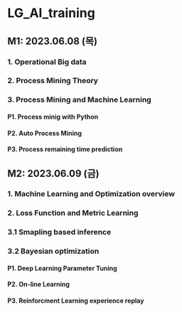 # LG_AI_training

## M1: 2023.06.08 (목)

### 1. Operational Big data
### 2. Process Mining Theory
### 3. Process Mining and Machine Learning

#### P1. Process minig with Python
#### P2. Auto Process Mining
#### P3. Process remaining time prediction

## M2: 2023.06.09 (금)
### 1. Machine Learning and Optimization overview
### 2. Loss Function and Metric Learning
### 3.1 Smapling based inference
### 3.2 Bayesian optimization

#### P1. Deep Learning Parameter Tuning
#### P2. On-line Learning
#### P3. Reinforcment Learning experience replay
